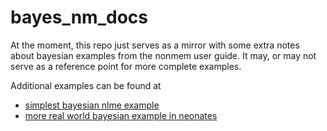 # bayes_nm_docs

At the moment, this repo just serves as a mirror with some extra notes about bayesian examples from the nonmem user guide. It may, or may not
serve as a reference point for more complete examples.

Additional examples can be found at

* [simplest bayesian nlme example](http://devinpastoor.com/simplest_bayes)
* [more real world bayesian example in neonates](http://devinpastoor.com/bayesiantutorial)
